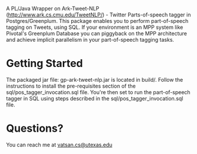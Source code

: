 A PL/Java Wrapper on Ark-Tweet-NLP (http://www.ark.cs.cmu.edu/TweetNLP/) - Twitter Parts-of-speech tagger in Postgres/Greenplum.
This package enables you to perform part-of-speech tagging on Tweets, using SQL. If your environment is an MPP system like Pivotal's Greenplum Database
you can piggyback on the MPP architecture and achieve implicit parallelism in your part-of-speech tagging tasks.

Getting Started
=================

The packaged jar file: gp-ark-tweet-nlp.jar is located in build/.
Follow the instructions to install the pre-requisites section of the sql/pos_tagger_invocation.sql file.
You're then set to run the part-of-speech tagger in SQL using steps described in the sql/pos_tagger_invocation.sql file.


Questions?
============

You can reach me at vatsan.cs@utexas.edu
